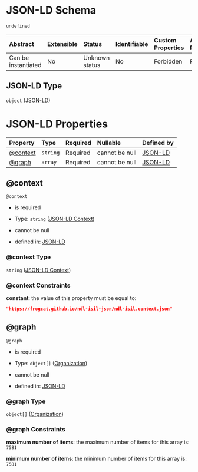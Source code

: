 # JSON-LD Schema

```txt
undefined
```



| Abstract            | Extensible | Status         | Identifiable | Custom Properties | Additional Properties | Access Restrictions | Defined In                                                                    |
| :------------------ | :--------- | :------------- | :----------- | :---------------- | :-------------------- | :------------------ | :---------------------------------------------------------------------------- |
| Can be instantiated | No         | Unknown status | No           | Forbidden         | Forbidden             | none                | [ndl-isil.schema.json](../../out/ndl-isil.schema.json "open original schema") |

## JSON-LD Type

`object` ([JSON-LD](ndl-isil.md))

# JSON-LD Properties

| Property             | Type     | Required | Nullable       | Defined by                                                                         |
| :------------------- | :------- | :------- | :------------- | :--------------------------------------------------------------------------------- |
| [@context](#context) | `string` | Required | cannot be null | [JSON-LD](ndl-isil-properties-json-ld-context.md "undefined#/properties/@context") |
| [@graph](#graph)     | `array`  | Required | cannot be null | [JSON-LD](ndl-isil-properties-json-ld-graph.md "undefined#/properties/@graph")     |

## @context



`@context`

*   is required

*   Type: `string` ([JSON-LD Context](ndl-isil-properties-json-ld-context.md))

*   cannot be null

*   defined in: [JSON-LD](ndl-isil-properties-json-ld-context.md "undefined#/properties/@context")

### @context Type

`string` ([JSON-LD Context](ndl-isil-properties-json-ld-context.md))

### @context Constraints

**constant**: the value of this property must be equal to:

```json
"https://frogcat.github.io/ndl-isil-json/ndl-isil.context.json"
```

## @graph



`@graph`

*   is required

*   Type: `object[]` ([Organization](ndl-isil-properties-json-ld-graph-organization.md))

*   cannot be null

*   defined in: [JSON-LD](ndl-isil-properties-json-ld-graph.md "undefined#/properties/@graph")

### @graph Type

`object[]` ([Organization](ndl-isil-properties-json-ld-graph-organization.md))

### @graph Constraints

**maximum number of items**: the maximum number of items for this array is: `7581`

**minimum number of items**: the minimum number of items for this array is: `7581`

